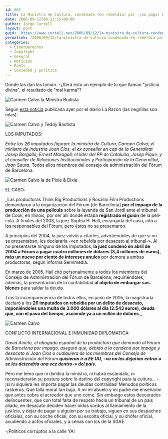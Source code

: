 ```yaml
---
id: 661
title: La Ministra de Cultura, condenada (en rebeldí­a) por -¡no pagar derechos de copyright!
date: 2006-09-12T08:11:15+00:00
author: Jorge Cortell
layout: post
guid: 'https://www.cortell.net/2006/09/12/la-ministra-de-cultura-condenada-en-rebeldia-por-%c2%a1no-pagar-derechos-de-copyright/'
permalink: /2006/09/12/la-ministra-de-cultura-condenada-en-rebeldia-por-no-pagar-derechos-de-copyright/
categories:
  - CiberDerechos
  - Copyfight
  - General
  - Noticias
  - Rants
  - Sociedad y polí­tica
---
```

Donde las dan las toman. -¿Será esto un ejemplo de lo que llaman "justicia divina", el resultado de "mal karma"?

![Carmen Calvo la Ministra Budista](https://www.antonioburgos.com/sevilla/puntas/2003/01/images/031503idigoras.jpg "Carmen Calvo la Ministra Budista")

Según <a target="_blank" title="noticia La Razón" href="https://www.larazon.es/noticias/noti_nac457.htm">esta noticia</a> publicada ayer por el diario La Razón (las negrillas son mí­as):

![Carmen Calvo y Teddy Bautista](https://inciclopedia.wikia.com/images/e/ee/Carmen_calvo_e_teddy_bautista.jpg "Carmen Calvo y Teddy Bautista")

LOS IMPUTADOS:

_Entre los 26 imputados figuran: la ministra de Cultura, Carmen Calvo; el ministro de industria Joan Clos; el ex conseller en cap de la Generalitat Josep Bargalló; Ernest Maragall; el lí­der del PP de Cataluña, Josep Piqué; y el conseller de Relaciones Institucionales y Participación de la Generalitat, Joan Saura._ Todos ellos miembros del consejo de administración del Fórum de Barcelona.

![Carmen Calvo la de Pixie & Dixie](https://static.flickr.com/31/91759971_b769c6f70b_m.jpg "Carmen Calvo la de Pixie & Dixie")

EL CASO:

_Las productoras Think Big Productions y Rosalini Film Productions demandaron a la organización del Fórum [de Barcelona] **por el impago de la producción de una pelí­cula** sobre la leyenda de San Jordi ante el tribunal de Cook, en Illinois, por ser allí­ donde estaba **registrado el guión** de la pelí­cula. A finales del 2003, la juez Sophia H. Hall, encargada del caso, citó a los responsables del Fórum, pero éstos no se presentaron.
  
A principios del 2004, la juez volvió a citarles, advirtiéndoles de que si no se presentaban, les declararí­a -«en rebeldí­a por desacato al tribunal-». Al no presentarse ninguno de los imputados, **la juez condenó en abril de 2004 a Fórum a pagar cuatro millones de dólares (3,4 millones de euros), más un nueve por ciento de intereses anules** por demora a ambas productoras, según informa Servimedia.
  
En marzo de 2005, Hall citó personalmente a todos los miembros del Consejo de Administración del Fórum de Barcelona, requiriéndoles, además, la presentación de la contabilidad **al objeto de embargar sus bienes** para saldar la deuda.
  
Tras la incomparecencia de todos ellos, en junio de 2005, la magistrada declaró a los **26 imputados en rebeldí­a por un delito de desacato, imponiéndoles una multa de 3.000 dólares al dí­a (2.543 euros), deuda que, con el paso del tiempo, asciende ya a un millón de dólares**._

![Carmen Calvo](https://www.20minutos.es/data/img/2006/01/30/339533.jpg "Carmen Calvo")

CONFLICTO INTERNACIONAL E INMUNIDAD DIPLOMATICA:

 _David Aineto, el abogado español de la productora que demandó al Fórum de Barcelona por impago, aseguró que, debido a la condena por impago y desacato si Joan Clos o cualquiera de los miembros del Consejo de Administración del Fórum **quisieran ir a EE UU, -«o no les dejarí­an entrar o se les detendrí­a una vez dentro-» del paí­s**_.

Pero me temo que ni dimitirá la ministra, ni habrá escándalo, ni reconsiderarán su postura sobre lo dañino del copyright para la cultura... -¡si ni siquiera les importa pagar las deudas contraí­das! Menudos polí­ticos rastreros. Que talla moral tan baja. A mí­ mi abuelo y mi padre me enseñaron que antes cobra el acreedor que uno come. Sin embargo estos descarados delincuentes, que con total falta de respeto hacia un tribunal de un paí­s aliado, en desacato deciden hacer oí­dos sordos al llamamiento de la justicia, y dejar de pagar a alguien por su trabajo, siguen en sus despachos oficiales, con su coche oficial, con su escolta oficial, y su chófer oficial, acudiendo a actos oficiales, y a cenas con los de la SGAE.

-¡Polí­ticos corruptos a la calle YA!